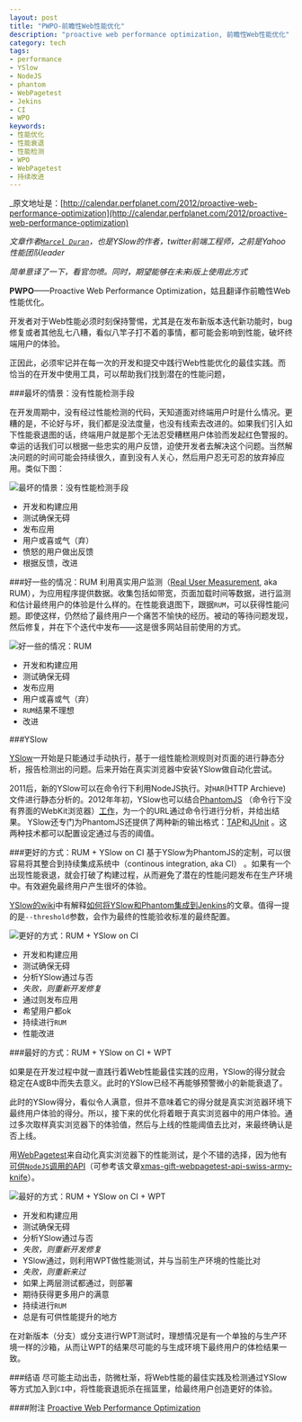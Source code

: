 ```yaml
---
layout: post
title: "PWPO-前瞻性Web性能优化"
description: "proactive web performance optimization, 前瞻性Web性能优化"
category: tech
tags: 
- performance
- YSlow
- NodeJS
- phantom
- WebPagetest
- Jekins
- CI
- WPO
keywords:
- 性能优化
- 性能衰退
- 性能检测
- WPO
- WebPagetest
- 持续改进
---
```

_原文地址是：[http://calendar.perfplanet.com/2012/proactive-web-performance-optimization](http://calendar.perfplanet.com/2012/proactive-web-performance-optimization)

_文章作者[`Marcel Duran`](http://twitter.com/marcelduran)，也是YSlow的作者，twitter前端工程师，之前是Yahoo性能团队leader_

_简单意译了一下，看官勿喷。同时，期望能够在未来i版上使用此方式_


**PWPO**——Proactive Web Performance Optimization，姑且翻译作前瞻性Web性能优化。

开发者对于Web性能必须时刻保持警惕，尤其是在发布新版本迭代新功能时，bug修复或者其他乱七八糟，看似八竿子打不着的事情，都可能会影响到性能，破坏终端用户的体验。

正因此，必须牢记并在每一次的开发和提交中践行Web性能优化的最佳实践。而恰当的在开发中使用工具，可以帮助我们找到潜在的性能问题，

###最坏的情景：没有性能检测手段

在开发周期中，没有经过性能检测的代码，天知道面对终端用户时是什么情况。更糟的是，不论好与坏，我们都是没法度量，也没有线索去改进的。如果我们引入如下性能衰退图的话，终端用户就是那个无法忍受糟糕用户体验而发起红色警报的。幸运的话我们可以根据一些忠实的用户反馈，迫使开发者去解决这个问题。当然解决问题的时间可能会持续很久，直到没有人关心，然后用户忍无可忍的放弃掉应用。类似下图：

![最坏的情景：没有性能检测手段](/post_images/2013/01/worstCase.jpg)

- 开发和构建应用
- 测试确保无碍
- 发布应用
- 用户或喜或气（弃）
- 愤怒的用户做出反馈
- 根据反馈，改进

###好一些的情况：RUM
利用真实用户监测（[Real User Measurement](http://en.wikipedia.org/wiki/Real_user_monitoring), aka RUM），为应用程序提供数据。收集包括如带宽，页面加载时间等数据，进行监测和估计最终用户的体验是什么样的。在性能衰退图下，跟据`RUM`，可以获得性能问题。即使这样，仍然给了最终用户一个痛苦不愉快的经历。被动的等待问题发现，然后修复，并在下个迭代中发布——这是很多网站目前使用的方式。

![好一些的情况：RUM](/post_images/2013/01/betterCase.jpg)

- 开发和构建应用
- 测试确保无碍
- 发布应用
- 用户或喜或气（弃）
- `RUM`结果不理想
- 改进

###YSlow

[YSlow](http://yslow.org/)一开始是只能通过手动执行，基于一组性能检测规则对页面的进行静态分析，报告检测出的问题。后来开始在真实浏览器中安装YSlow做自动化尝试。

2011后，新的YSlow可以在命令行下利用NodeJS执行。对`HAR`(HTTP Archieve)文件进行静态分析的。2012年年初，YSlow也可以结合[PhantomJS](http://phantomjs.org/) （命令行下没有界面的WebKit浏览器）[工作](https://github.com/marcelduran/yslow/wiki/PhantomJS)，为一个的URL通过命令行进行分析，并给出结果。 YSlow还专门为PhantomJS还提供了两种新的输出格式：[TAP](http://en.wikipedia.org/wiki/Test_Anything_Protocol)和[JUnit](http://en.wikipedia.org/wiki/Junit) 。这两种技术都可以配置设定通过与否的阈值。

###更好的方式：RUM + YSlow on CI
基于YSlow为PhantomJS的定制，可以很容易将其整合到持续集成系统中（continous integration, aka CI） 。如果有一个出现性能衰退，就会打破了构建过程，从而避免了潜在的性能问题发布在生产环境中。有效避免最终用户产生很坏的体验。

[YSlow的wiki](https://github.com/marcelduran/yslow/wiki)中有解释[如何将YSlow和Phantom集成到Jenkins](https://github.com/marcelduran/yslow/wiki/PhantomJS#wiki-jenkins-integration)的文章。值得一提的是`--threshold`参数，会作为最终的性能验收标准的最终配置。

![更好的方式：RUM + YSlow on CI](/post_images/2013/01/evenBetterCase.jpg)

- 开发和构建应用
- 测试确保无碍
- 分析YSlow通过与否
- _失败，则重新开发修复_
- 通过则发布应用
- 希望用户都ok
- 持续进行`RUM`
- 性能改进

###最好的方式：RUM + YSlow on CI + WPT

如果是在开发过程中就一直践行着Web性能最佳实践的应用，YSlow的得分就会稳定在A或B中而失去意义。此时的YSlow已经不再能够预警微小的新能衰退了。

此时的YSlow得分，看似令人满意，但并不意味着它的得分就是真实浏览器环境下最终用户体验的得分。所以，接下来的优化将着眼于真实浏览器中的用户体验。通过多次取样真实浏览器下的体验值，然后与上线的性能阈值去比对，来最终确认是否上线。

用[WebPagetest](http://www.webpagetest.org/)来自动化真实浏览器下的性能测试，是个不错的选择，因为他有[可供`NodeJS`调用的API](http://marcelduran.com/webpagetest-api/)（可参考该文章[xmas-gift-webpagetest-api-swiss-army-knife](http://calendar.perfplanet.com/2012/xmas-gift-webpagetest-api-swiss-army-knife/)）。

![最好的方式：RUM + YSlow on CI + WPT](/post_images/2013/01/bestCase.jpg)

- 开发和构建应用
- 测试确保无碍
- 分析YSlow通过与否
- _失败，则重新开发修复_
- YSlow通过，则利用WPT做性能测试，并与当前生产环境的性能比对
- _失败，则重新来过_
- 如果上两层测试都通过，则部署
- 期待获得更多用户的满意
- 持续进行`RUM`
- 总是有可供性能提升的地方

在对新版本（分支）或分支进行WPT测试时，理想情况是有一个单独的与生产环境一样的沙箱，从而让WPT的结果尽可能的与生成环境下最终用户的体检结果一致。

###结语
尽可能主动出击，防微杜渐，将Web性能的最佳实践及检测通过YSlow等方式加入到`CI`中，将性能衰退扼杀在摇篮里，给最终用户创造更好的体验。

####附注
[Proactive Web Performance Optimization ](http://www.slideshare.net/marcelduran/velocity-china-2012-pwpo)
